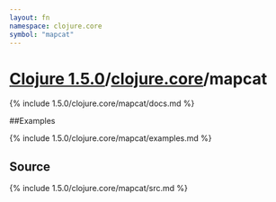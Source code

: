 ```yaml
---
layout: fn
namespace: clojure.core
symbol: "mapcat"
---
```


# [Clojure 1.5.0](../../)/[clojure.core](../)/mapcat

{% include 1.5.0/clojure.core/mapcat/docs.md %}

##Examples

{% include 1.5.0/clojure.core/mapcat/examples.md %}
## Source
{% include 1.5.0/clojure.core/mapcat/src.md %}

